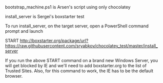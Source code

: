 bootstrap_machine.ps1 is Arsen's script using only chocolatey

install_server is Sergei's boxstarter test

To run install_server, on the target server, open a PowerShell command prompt and launch

START http://boxstarter.org/package/url?https://raw.githubusercontent.com/sryabkov/chocolatey_test/master/install_server

If you run the above START command on a brand new Windows Server, you will get blocked by IE and we'll need to add boxstarter.org to the list of Trusted Sites. Also, for this command to work, the IE has to be the default browser.
